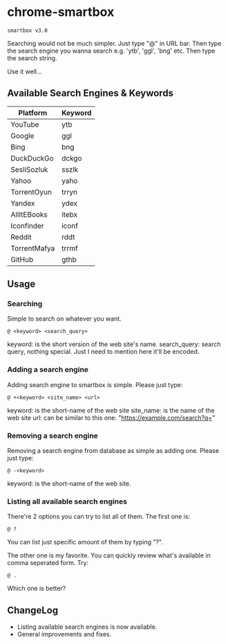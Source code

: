 # chrome-smartbox

`smartbox v3.0`

Searching would not be much simpler. Just type "@" in URL bar. Then type the search engine you wanna search e.g. 'ytb', 'ggl', 'bng' etc. Then type the search string.

Use it well...

## Available Search Engines & Keywords

| Platform     | Keyword   |
|--------------|-----------|
| YouTube      | ytb       |
| Google       | ggl       |
| Bing         | bng       |
| DuckDuckGo   | dckgo     |
| SesliSozluk  | sszlk     |
| Yahoo        | yaho      |
| TorrentOyun  | trryn     |
| Yandex       | ydex      |
| AllItEBooks  | itebx     |
| Iconfinder   | iconf     |
| Reddit       | rddt      |
| TorrentMafya | trrmf     |
| GitHub       | gthb      |

## Usage

### Searching

Simple to search on whatever you want.

```
@ <keyword> <search_query>
```

keyword: is the short version of the web site's name.
search_query: search query, nothing special. Just I need to mention here it'll be encoded.

### Adding a search engine

Adding search engine to smartbox is simple. Please just type:

```
@ +<keyword> <site_name> <url>
```

keyword: is the short-name of the web site
site_name: is the name of the web site
url: can be similar to this one: "https://example.com/search?q="

### Removing a search engine

Removing a search engine from database as simple as adding one. Please just type:

```
@ -<keyword>
```

keyword: is the short-name of the web site.

### Listing all available search engines

There're 2 options you can try to list all of them. The first one is:

```
@ ?
```

You can list just specific amount of them by typing "?".

The other one is my favorite. You can quickly review what's available in comma seperated form. Try:

```
@ .
```

Which one is better?

## ChangeLog

* Listing available search engines is now available.
* General improvements and fixes.